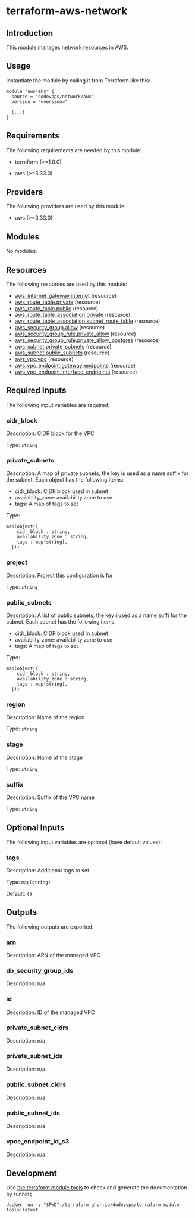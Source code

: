 # terraform-aws-network

## Introduction

This module manages network resources in AWS.

## Usage

Instantiate the module by calling it from Terraform like this:

```hcl
module "aws-eks" {
  source = "dodevops/network/aws"
  version = "<version>"
  
  (...)
}
```

<!-- BEGIN_TF_DOCS -->
## Requirements

The following requirements are needed by this module:

- terraform (>=1.0.0)

- aws (>=3.33.0)

## Providers

The following providers are used by this module:

- aws (>=3.33.0)

## Modules

No modules.

## Resources

The following resources are used by this module:

- [aws_internet_gateway.internet](https://registry.terraform.io/providers/hashicorp/aws/latest/docs/resources/internet_gateway) (resource)
- [aws_route_table.private](https://registry.terraform.io/providers/hashicorp/aws/latest/docs/resources/route_table) (resource)
- [aws_route_table.public](https://registry.terraform.io/providers/hashicorp/aws/latest/docs/resources/route_table) (resource)
- [aws_route_table_association.private](https://registry.terraform.io/providers/hashicorp/aws/latest/docs/resources/route_table_association) (resource)
- [aws_route_table_association.subnet_route_table](https://registry.terraform.io/providers/hashicorp/aws/latest/docs/resources/route_table_association) (resource)
- [aws_security_group.allow](https://registry.terraform.io/providers/hashicorp/aws/latest/docs/resources/security_group) (resource)
- [aws_security_group_rule.private_allow](https://registry.terraform.io/providers/hashicorp/aws/latest/docs/resources/security_group_rule) (resource)
- [aws_security_group_rule.private_allow_postgres](https://registry.terraform.io/providers/hashicorp/aws/latest/docs/resources/security_group_rule) (resource)
- [aws_subnet.private_subnets](https://registry.terraform.io/providers/hashicorp/aws/latest/docs/resources/subnet) (resource)
- [aws_subnet.public_subnets](https://registry.terraform.io/providers/hashicorp/aws/latest/docs/resources/subnet) (resource)
- [aws_vpc.vpc](https://registry.terraform.io/providers/hashicorp/aws/latest/docs/resources/vpc) (resource)
- [aws_vpc_endpoint.gateway_endpoints](https://registry.terraform.io/providers/hashicorp/aws/latest/docs/resources/vpc_endpoint) (resource)
- [aws_vpc_endpoint.interface_endpoints](https://registry.terraform.io/providers/hashicorp/aws/latest/docs/resources/vpc_endpoint) (resource)

## Required Inputs

The following input variables are required:

### cidr\_block

Description: CIDR block for the VPC

Type: `string`

### private\_subnets

Description:   A map of private subnets, the key is used as a name suffix for the subnet. Each object has the following items:
  * cidr\_block: CIDR block used in subnet
  * availablity\_zone: availability zone to use
  * tags: A map of tags to set

Type:

```hcl
map(object({
    cidr_block : string,
    availability_zone : string,
    tags : map(string),
  }))
```

### project

Description: Project this configuration is for

Type: `string`

### public\_subnets

Description:   A list of public subnets, the key i used as a name suffi for the subnet. Each subnet has the following items:
  * cidr\_block: CIDR block used in subnet
  * availablity\_zone: availability zone to use
  * tags: A map of tags to set

Type:

```hcl
map(object({
    cidr_block : string,
    availability_zone : string,
    tags : map(string),
  }))
```

### region

Description: Name of the region

Type: `string`

### stage

Description: Name of the stage

Type: `string`

### suffix

Description: Suffix of the VPC name

Type: `string`

## Optional Inputs

The following input variables are optional (have default values):

### tags

Description: Additional tags to set

Type: `map(string)`

Default: `{}`

## Outputs

The following outputs are exported:

### arn

Description: ARN of the managed VPC

### db\_security\_group\_ids

Description: n/a

### id

Description: ID of the managed VPC

### private\_subnet\_cidrs

Description: n/a

### private\_subnet\_ids

Description: n/a

### public\_subnet\_cidrs

Description: n/a

### public\_subnet\_ids

Description: n/a

### vpce\_endpoint\_id\_s3

Description: n/a
<!-- END_TF_DOCS -->

## Development

Use [the terraform module tools](https://github.com/dodevops/terraform-module-tools) to check and generate the documentation by running

    docker run -v "$PWD":/terraform ghcr.io/dodevops/terraform-module-tools:latest
